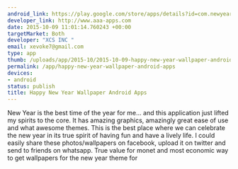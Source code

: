 ```yaml
--- 
android_link: https://play.google.com/store/apps/details?id=com.newyear.wallpaper.free
developer_link: http://www.aaa-apps.com
date: 2015-10-09 11:01:14.760243 +00:00
targetMarket: Both
developer: "XCS INC "
email: xevoke7@gmail.com
type: app
thumb: /uploads/app/2015-10/2015-10-09-happy-new-year-wallpaper-android-apps.jpg
permalink: /app/happy-new-year-wallpaper-android-apps
devices: 
- android
status: publish
title: Happy New Year Wallpaper Android Apps
---
```


New Year is the best time of the year for me... and this application just lifted my spirits to the core.
It has amazing graphics, amazingly great ease of use and what awesome themes. This is the best place 
where we can celebrate the new year in its true spirit of having fun and have a lively life. I could
easily share these photos/wallpapers on facebook, upload it on twitter and send to friends on whatsapp. 
True value for monet and most economic way to get wallpapers for the new year theme for
